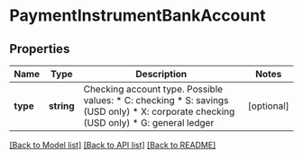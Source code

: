 # PaymentInstrumentBankAccount

## Properties
Name | Type | Description | Notes
------------ | ------------- | ------------- | -------------
**type** | **string** | Checking account type. Possible values:   * C: checking   * S: savings (USD only)   * X: corporate checking (USD only)   * G: general ledger | [optional] 

[[Back to Model list]](../README.md#documentation-for-models) [[Back to API list]](../README.md#documentation-for-api-endpoints) [[Back to README]](../README.md)


